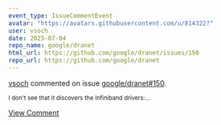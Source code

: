 ```yaml
---
event_type: IssueCommentEvent
avatar: "https://avatars.githubusercontent.com/u/814322?"
user: vsoch
date: 2025-07-04
repo_name: google/dranet
html_url: https://github.com/google/dranet/issues/150
repo_url: https://github.com/google/dranet
---
```


<a href='https://github.com/vsoch' target='_blank'>vsoch</a> commented on issue <a href='https://github.com/google/dranet/issues/150' target='_blank'>google/dranet#150</a>.

<small>I don't see that it discovers the Infiniband drivers:...</small>

<a href='https://github.com/google/dranet/issues/150' target='_blank'>View Comment</a>